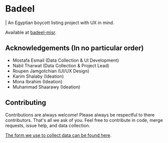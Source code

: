 # Badeel

| An Egyptian boycott listing project with UX in mind.

Available at [badeel-misr](https://badeel-misr.vercel.app).

## Acknowledgements (In no particular order)

- Mostafa Esmail (Data Collection & UI Development)
- Nabil Tharwat (Data Collection & Project Lead)
- Roupen Jamgotchian (UI/UX Design)
- Karim Shalaby (Ideation)
- Mona Ibrahim (Ideation)
- Muhammad Shaarawy (Ideation)

## Contributing

Contributions are always welcome! Please always be respectful to there
contributors. That's all we ask of you. Feel free to contribute in code, merge
requests, issue help, and data collection.

[The form we use to collect data can be found here](https://docs.google.com/forms/d/1TAm__Hf63csP_CBaU_DavKl_jwce4uI0NXPjEExe8v0/edit).
